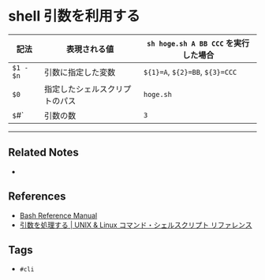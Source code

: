 # shell 引数を利用する
|記法|表現される値| `sh hoge.sh A BB CCC` を実行した場合|
|-|-|-|
|`$1 - $n`| 引数に指定した変数|`${1}=A`, `${2}=BB`, `${3}=CCC`|
|`$0`| 指定したシェルスクリプトのパス|`hoge.sh`|
|`$`#`|引数の数|`3`|`


---
## Related Notes
- 

## References
- [Bash Reference Manual](https://www.gnu.org/software/bash/manual/bash.html)
- [引数を処理する | UNIX & Linux コマンド・シェルスクリプト リファレンス](https://shellscript.sunone.me/parameter.html)

## Tags
- `#cli`